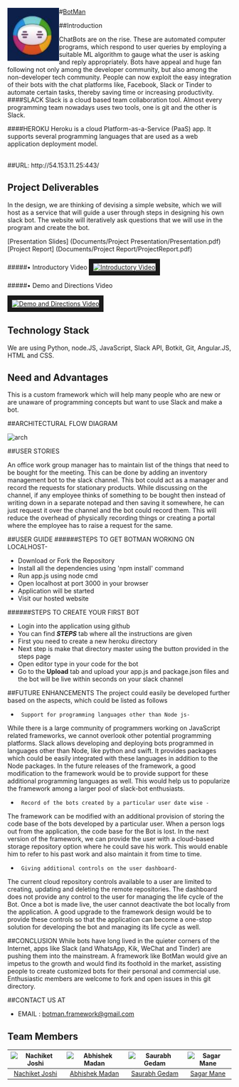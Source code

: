 #<a href="http://54.153.11.25:443/" style="text_decoration:none;">BotMan</a>
<img src="https://github.com/SJSU272Lab/Botman/blob/master/Documents/Project%20Logo/logo.JPG" width="23%" height="23%" align="left">



##Introduction

ChatBots are on the rise. These are automated computer programs, which respond to user queries by employing a suitable ML algorithm to gauge what the user is asking and reply appropriately. Bots have appeal and huge fan following not only among the developer community, but also among the non-developer tech community. People can now exploit the easy integration of their bots with the chat platforms like, Facebook, Slack or Tinder to automate certain tasks, thereby saving time or increasing productivity.<br/>
####SLACK
Slack is a cloud based team collaboration tool. Almost every programming team nowadays uses two tools, one is git and the other is Slack.

####HEROKU
Heroku is a cloud Platform-as-a-Service (PaaS) app. It supports several programming languages that are used as a web application deployment model.

<br>
##URL:
http://54.153.11.25:443/

## Project Deliverables

In the design, we are thinking of devising a simple website, which we will host as a service that will guide a user through steps in designing his own slack bot.
The website will iteratively ask questions that we will use in the program and create the bot.

[Presentation Slides] (Documents/Project Presentation/Presentation.pdf) <br/>
[Project Report] (Documents/Project Report/ProjectReport.pdf)

#####• Introductory Video
<a href="https://www.youtube.com/watch?v=Vt0EBIN8PVo"><img src="http://i3.ytimg.com/vi/Vt0EBIN8PVo/hqdefault.jpg" 
alt="Introductory Video" width="240" height="180" border="10" /></a>

#####• Demo and Directions Video 

<a href="https://www.youtube.com/watch?v=HM9CImS1Lug"><img src="http://i3.ytimg.com/vi/HM9CImS1Lug/hqdefault.jpg" 
alt="Demo and Directions Video" width="240" height="180" border="10" /></a>

##	Technology Stack

We are using Python, node.JS, JavaScript, Slack API, Botkit, Git, Angular.JS, HTML and CSS.

##	Need and Advantages

This is a custom framework which will help many people who are new or are unaware of programming concepts but want to use Slack and make a bot.

##ARCHITECTURAL FLOW DIAGRAM

![arch](https://cloud.githubusercontent.com/assets/15001254/21296495/f335371c-c521-11e6-9d63-a4221c57c268.png)


##USER STORIES

An office work group manager has to maintain list of the things that need to be bought for the meeting. This can be done by adding an inventory management bot to the slack channel. This bot could act as a manager and record the requests for stationary products. While discussing on the channel, if any employee thinks of something to be bought then instead of writing down in a separate notepad and then saving it somewhere, he can just request it over the channel and the bot could record them. This will reduce the overhead of physically recording things or creating a portal where the employee has to raise a request for the same.

##USER GUIDE
######STEPS TO GET BOTMAN WORKING ON LOCALHOST-
-	Download or Fork the Repository
- Install all the dependencies using 'npm install' command
- Run app.js using node cmd
- Open localhost at port 3000 in your browser
- Application will be started
- Visit our hosted website

######STEPS TO CREATE YOUR FIRST BOT
- Login into the application using github
- You can find **_STEPS_** tab where all the instructions are given
- First you need to create a new heroku directory
- Next step is make that directory master using the button provided in the steps page
- Open editor type in your code for the bot
- Go to the **Upload** tab and upload your app.js and package.json files and the bot will be live within seconds on your slack channel

##FUTURE ENHANCEMENTS
The project could easily be developed further based on the aspects, which could be listed as follows<br>
-      Support for programming languages other than Node js-
While there is a large community of programmers working on JavaScript related frameworks, we cannot overlook other potential programming platforms. Slack allows developing and deploying bots programmed in languages other than Node, like python and swift. It provides packages which could be easily integrated with these languages in addition to the Node packages. In the future releases of the framework, a good modification to the framework would be to provide support for these additional programming languages as well. This would help us to popularize the framework among a larger pool of slack-bot enthusiasts.<br>
-      Record of the bots created by a particular user date wise -
The framework can be modified with an additional provision of storing the code base of the bots developed by a particular user. When a person logs out from the application, the code base for the Bot is lost. In the next version of the framework, we can provide the user with a cloud-based storage repository option where he could save his work. This would enable him to refer to his past work and also maintain it from time to time.<br>
-      Giving additional controls on the user dashboard-
The current cloud repository controls available to a user are limited to creating, updating and deleting the remote repositories. The dashboard does not provide any control to the user for managing the life cycle of the Bot. Once a bot is made live, the user cannot deactivate the bot locally from the application.  A good upgrade to the framework design would be to provide these controls so that the application can become a one-stop solution for developing the bot and managing its life cycle as well.

##CONCLUSION
While bots have long lived in the quieter corners of the Internet, apps like Slack (and WhatsApp, Kik, WeChat and Tinder) are pushing them into the mainstream. A framework like BotMan would give an impetus to the growth and would find its foothold in the market, assisting people to create customized bots for their personal and commercial use.
Enthusiastic members are welcome to fork and open issues in this git directory.

##CONTACT US AT
- EMAIL : botman.framework@gmail.com


## Team Members


![Nachiket Joshi](https://avatars.githubusercontent.com/TheBloodMage?s=100) |  ![Abhishek Madan](https://avatars.githubusercontent.com/AbhishekMadan?s=100) |![Saurabh Gedam](https://avatars.githubusercontent.com/saurabhgedam?s=100)  |  ![Sagar Mane](https://avatars.githubusercontent.com/Sagar-Mane?s=100)
:--------------------------------------------------------------------------:|:-----------------------------------------------------------------------------:|:--------------------------------------------------------------------------:|:---------------------------------------------------------------------:
[Nachiket Joshi](https://github.com/TheBloodMage) | [Abhishek Madan](https://github.com/AbhishekMadan) | [Saurabh Gedam](https://github.com/saurabhgedam)|[Sagar Mane](https://github.com/Sagar-Mane)

